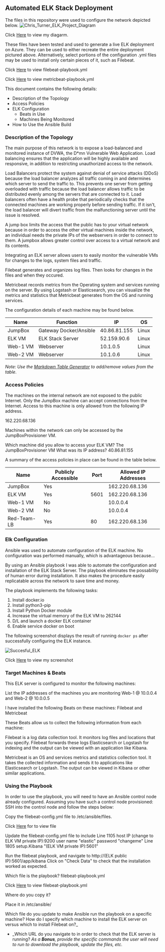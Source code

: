 
## Automated ELK Stack Deployment
The files in this repository were used to configure the network depicted below.
 ![Chris_Turner_ELK_Project_Diagram](https://user-images.githubusercontent.com/90289282/147292784-8b351882-958f-4a37-8c10-15eb6d9b1a38.png)




Click [Here](https://github.com/BangTango86/Chris-Turner-ELK-Project/blob/main/Diagrams/Chris_Turner_ELK_Project_Diagram.png) to view my diagarm.


These files have been tested and used to generate a live ELK deployment on Azure. They can be used to either recreate the entire deployment pictured above. Alternatively, select portions of the configuration .yml files may be used to install only certain pieces of it, such as Filebeat.

Click [Here](https://github.com/BangTango86/Chris-Turner-ELK-Project/blob/main/Linux/filebeat-playbook.yml) to view filebeat-playbook.yml

Click [Here](https://github.com/BangTango86/Chris-Turner-ELK-Project/blob/main/Linux/metricbeat-playbook.yml) to view metricbeat-playbook.yml


This document contains the following details:
- Description of the Topology
- Access Policies
- ELK Configuration
  - Beats in Use
  - Machines Being Monitored
- How to Use the Ansible Build

### Description of the Topology
The main purpose of this network is to expose a load-balanced and monitored instance of DVWA, the D*mn Vulnerable Web Application.
Load balancing ensures that the application will be highly available and responsive, in addition to restricting unauthorized access to the network.

Load Balancers protect the system against denial of service attacks (DDoS) because the load balancer analyzes all traffic coming in and determines which server to send the traffic to. This prevents one server from getting overloaded with traffic because the load balancer allows traffic to be distributed evenly among the servers that are connected to it.  Load balancers often have a health probe that periodically checks that the connected machines are working properly before sending traffic. If it isn't, the load balancer will divert traffic from the malfunctioning server until the issue is resolved. 

A jump box limits the access that the public has to your virtual network because in order to access the other virtual machines inside the network, an individual needs the private IPs of the webservers in order to connect to them. A jumpbox allows greater control over access to a virtual network and its contents.


Integrating an ELK server allows users to easily monitor the vulnerable VMs for changes to the logs, system files and traffic.

Filebeat generates and organizes log files.  Then looks for changes in the files and when they occured.

Metricbeat records metrics from the Operating system and services running on the server. By using Logstash or Elasticsearch, you can visualize the metrics and statistics that Metricbeat generates from the OS and running services.


The configuration details of each machine may be found below.

| Name     | Function               | IP           | OS    |
|----------|------------------------|--------------|-------|
| JumpBox  | Gateway Docker/Ansible | 40.86.81.155 | Linux |
| ELK VM   | ELK Stack Server       | 52.159.90.6  | Linux |
| Web-1 VM | Webserver              | 10.1.0.5     | Linux |
| Web-2 VM | Webserver              | 10.1.0.6     | Linux |

_Note: Use the [Markdown Table Generator](http://www.tablesgenerator.com/markdown_tables) to add/remove values from the table_.


### Access Policies
The machines on the internal network are not exposed to the public Internet. 
Only the JumpBox machine can accept connections from the Internet. Access to this machine is only allowed from the following IP address.  

162.220.68.136

Machines within the network can only be accessed by the JumpBoxProvisioner VM.

Which machine did you allow to access your ELK VM?  The JumpBoxProvisioner VM 
What was its IP address? 40.86.81.155

A summary of the access policies in place can be found in the table below.

| Name        | Publicly Accessible | Port | Allowed IP Addresses |
|-------------|---------------------|------|----------------------|
| JumpBox     | Yes                 |      | 162.220.68.136       |
| ELK VM      | Yes                 | 5601 | 162.220.68.136       |
| Web-1 VM    | No                  |      | 10.0.0.4             |
| Web-2 VM    | No                  |      | 10.0.0.4             |
| Red-Team-LB | Yes                 | 80   | 162.220.68.136       |



### Elk Configuration
Ansible was used to automate configuration of the ELK machine. No configuration was performed manually, which is advantageous because...

By using an Ansible playbook I was able to automate the configuration and installation of the ELK Stack Server.  The playbook eliminates the possability of human error during installation.  It also makes the procedure easily replicatable across the network to save time and money.

The playbook implements the following tasks:
1. Install docker.io
2. Install python3-pip
3. Install Python Docker module
4. Increase the virtual memory of the ELK VM to 262144
5. D/L and launch a docker ELK container
6. Enable service docker on boot

The following screenshot displays the result of running `docker ps` after successfully configuring the ELK instance.

![Succesful_ELK](https://user-images.githubusercontent.com/90289282/147300724-4f56c54f-237c-4d50-8d89-d200002356f9.png)


Click [Here](https://github.com/BangTango86/Chris-Turner-ELK-Project/blob/main/Diagrams/Succesful_ELK.png) to view my screenshot

### Target Machines & Beats
This ELK server is configured to monitor the following machines:

List the IP addresses of the machines you are monitoring Web-1 @ 10.0.0.4 and Web-2 @ 10.0.0.5

I have installed the following Beats on these machines: Filebeat and Metricbeat

These Beats allow us to collect the following information from each machine:

Filebeat is a log data collection tool.  It monitors log files and locations that you specify.  Filebeat forwards these logs Elasticsearch or Logstash for indexing and the output can be viewed with an application like Kibana.

Metricbeat is an OS and services metrics and statistics collection tool.  It takes the collected information and sends it to applications like Elasticsearch or Logstash.  The output can be viewed in Kibana or other similar applications.

### Using the Playbook
In order to use the playbook, you will need to have an Ansible control node already configured. Assuming you have such a control node provisioned: 
SSH into the control node and follow the steps below:

Copy the filebeat-config.yml file to /etc/ansible/files.

Click [Here](https://github.com/BangTango86/Chris-Turner-ELK-Project/blob/main/Linux/filebeat-config.yml) for to view file

Update the filebeat-config.yml file to include
Line 1105 host IP (change to ELK VM private IP):9200
user name "elastic"
password "changeme"
Line 1805 setup.Kibana
"(ELK VM private IP):5601"

Run the filebeat playbook, and navigate to http://(ELK public IP):5601/app/kibana Click on "Check Data" to check that the installation worked as expected.

Which file is the playbook? filebeat-playbook.yml

Click [Here](https://github.com/BangTango86/Chris-Turner-ELK-Project/blob/main/Linux/filebeat-playbook.yml) to view filebeat-playbook.yml

Where do you copy it?

Place it in  /etc/ansible/

Which file do you update to make Ansible run the playbook on a specific machine? How do I specify which machine to install the ELK server on versus which to install Filebeat on?_
- _Which URL do you navigate to in order to check that the ELK server is running?
_As a **Bonus**, provide the specific commands the user will need to run to download the playbook, update the files, etc._
